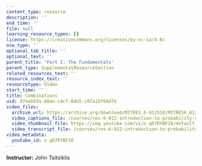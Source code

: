 ```yaml
---
content_type: resource
description: ''
end_time: ''
file: null
learning_resource_types: []
license: https://creativecommons.org/licenses/by-nc-sa/4.0/
ocw_type: ''
optional_tab_title: ''
optional_text: ''
parent_title: 'Part I: The Fundamentals'
parent_type: SupplementalResourceSection
related_resources_text: ''
resource_index_text: ''
resourcetype: Video
start_time: ''
title: Combinations
uid: d74ab93a-80ae-c4cf-8de5-c8fa1bf04d7b
video_files:
  archive_url: https://archive.org/download/MITRES.6-012S18/MITRES6_012S18_L04-04_300k.mp4
  video_captions_file: /courses/res-6-012-introduction-to-probability-spring-2018/2c7e7383bf0759429280d85ac2275fca_o_qO7RYBF10.vtt
  video_thumbnail_file: https://img.youtube.com/vi/o_qO7RYBF10/default.jpg
  video_transcript_file: /courses/res-6-012-introduction-to-probability-spring-2018/02a411b5653c7f16ce238c3b058e93d9_o_qO7RYBF10.pdf
video_metadata:
  youtube_id: o_qO7RYBF10
---
```


**Instructor:** John Tsitsiklis

